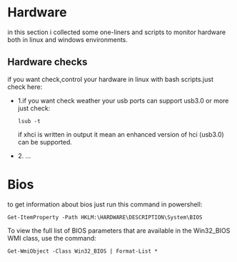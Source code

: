 # Hardware
in this section i collected some one-liners and scripts to monitor hardware both in linux and windows environments.

## Hardware checks
if you want check,control your hardware in linux  with bash scripts.just check here:

<ul>

<li>1.if you want check weather your usb ports can support usb3.0 or more just check:

    lsub -t 

</li>
<p>if xhci is written in output it mean an enhanced version of hci (usb3.0) can be supported.</p>

<li>2. ...</li>

</ul>

# Bios

to get information about bios just run this command in powershell:

    Get-ItemProperty -Path HKLM:\HARDWARE\DESCRIPTION\System\BIOS


To view the full list of BIOS parameters that are available in the Win32_BIOS WMI class, use the command:

    Get-WmiObject -Class Win32_BIOS | Format-List *